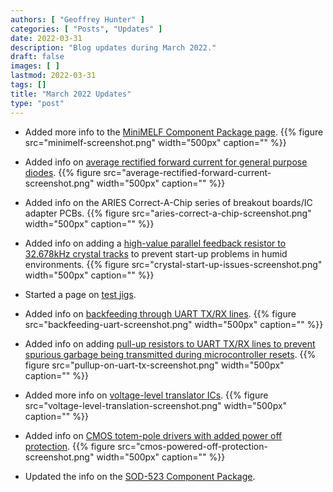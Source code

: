 ```yaml
---
authors: [ "Geoffrey Hunter" ]
categories: [ "Posts", "Updates" ]
date: 2022-03-31
description: "Blog updates during March 2022."
draft: false
images: [ ]
lastmod: 2022-03-31
tags: []
title: "March 2022 Updates"
type: "post"
---
```


* Added more info to the [MiniMELF Component Package page](/pcb-design/component-packages/mini-melf-sod-80-do-213aa-component-package/).
    {{% figure src="minimelf-screenshot.png" width="500px" caption="" %}}

* Added info on [average rectified forward current for general purpose diodes](/electronics/components/diodes/general-purpose-diodes/#_average_rectified_forward_current).
    {{% figure src="average-rectified-forward-current-screenshot.png" width="500px" caption="" %}}

* Added info on the ARIES Correct-A-Chip series of breakout boards/IC adapter PCBs.
    {{% figure src="aries-correct-a-chip-screenshot.png" width="500px" caption="" %}} 

* Added info on adding a [high-value parallel feedback resistor to 32.678kHz crystal tracks](/electronics/components/crystals-and-oscillators/#_32_768khz_crystal_start_up_issues) to prevent start-up problems in humid environments.
    {{% figure src="crystal-start-up-issues-screenshot.png" width="500px" caption="" %}}

* Started a page on [test jigs](/pcb-design/test-jigs/).

* Added info on [backfeeding through UART TX/RX lines](/electronics/communication-protocols/uart-communication-protocol/#_backfeeding_through_uart).
    {{% figure src="backfeeding-uart-screenshot.png" width="500px" caption="" %}}

* Added info on adding [pull-up resistors to UART TX/RX lines to prevent spurious garbage being transmitted during microcontroller resets](/electronics/communication-protocols/uart-communication-protocol/#_pull_up_resistors_on_tx_lines).
    {{% figure src="pullup-on-uart-tx-screenshot.png" width="500px" caption="" %}}

* Added more info on [voltage-level translator ICs](/electronics/components/voltage-level-translation/).
    {{% figure src="voltage-level-translation-screenshot.png" width="500px" caption="" %}}

* Added info on [CMOS totem-pole drivers with added power off protection](/electronics/circuit-design/logic-families/#_powered_off_protection).
    {{% figure src="cmos-powered-off-protection-screenshot.png" width="500px" caption="" %}}

* Updated the info on the [SOD-523 Component Package](/pcb-design/component-packages/sod-523-component-package/).
